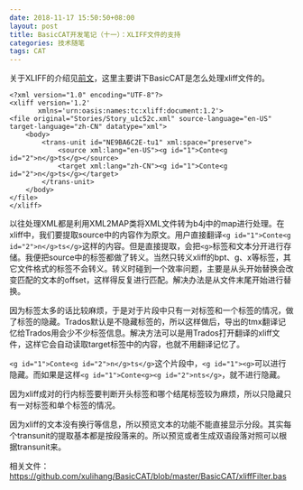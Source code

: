 ```yaml
---
date: 2018-11-17 15:50:50+08:00
layout: post
title: BasicCAT开发笔记（十一）：XLIFF文件的支持
categories: 技术随笔
tags: CAT
---
```


关于XLIFF的介绍见[前文](/a-brief-introduction-to-xliff/)，这里主要讲下BasicCAT是怎么处理xliff文件的。

```
<?xml version="1.0" encoding="UTF-8"?>
<xliff version='1.2'
       xmlns='urn:oasis:names:tc:xliff:document:1.2'>
<file original="Stories/Story_u1c52c.xml" source-language="en-US" target-language="zh-CN" datatype="xml">
    <body>
        <trans-unit id="NE9BA6C2E-tu1" xml:space="preserve">
            <source xml:lang="en-US"><g id="1">Conte<g id="2">n</g>ts</g></source>
            <target xml:lang="zh-CN"><g id="1">Conte<g id="2">n</g>ts</g></target>
        </trans-unit>
    </body>
</file>
</xliff>
```

以往处理XML都是利用XML2MAP类将XML文件转为b4j中的map进行处理。在xliff中，我们要提取source中的内容作为原文。用户直接翻译`<g id="1">Conte<g id="2">n</g>ts</g>`这样的内容。但是直接提取，会把`<g>`标签和文本分开进行存储。我便把source中的标签都做了转义。当然只转义xliff的bpt、g、x等标签，其它文件格式的标签不会转义。转义时碰到一个效率问题，主要是从头开始替换会改变匹配的文本的offset，这样得反复进行匹配。解决办法是从文件末尾开始进行替换。

因为标签太多的话比较麻烦，于是对于片段中只有一对标签和一个标签的情况，做了标签的隐藏。Trados默认是不隐藏标签的，所以这样做后，导出的tmx翻译记忆给Trados用会少不少标签信息。解决方法可以是用Trados打开翻译的xliff文件，这样它会自动读取target标签中的内容，也就不用翻译记忆了。

`<g id="1">Conte<g id="2">n</g>ts</g>`这个片段中，`<g id="1"><g>`可以进行隐藏。而如果是这样`<g id="1">Conte<g><g id="2">nts</g>`，就不进行隐藏。

因为xliff成对的行内标签要判断开头标签和哪个结尾标签较为麻烦，所以只隐藏只有一对标签和单个标签的情况。

因为xliff的文本没有换行等信息，所以预览文本的功能不能直接显示分段。其实每个transunit的提取基本都是按段落来的。所以预览或者生成双语段落对照可以根据transunit来。

相关文件：<https://github.com/xulihang/BasicCAT/blob/master/BasicCAT/xliffFilter.bas>
